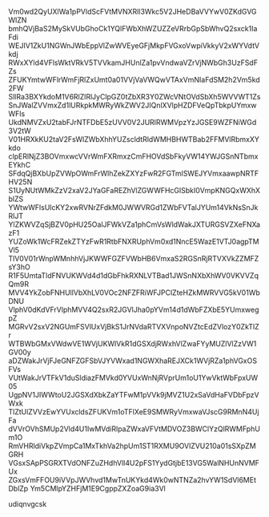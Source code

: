Vm0wd2QyUXlWa1pPVldScFVtMVNXRll3Wkc5V2JHeDBaVVYwV0ZKdGVGWlZN
bmhQVjBaS2MySkVUbGhoCk1YQlFWbXhWZUZZeVRrbGpSbWhvQ2sxck1IaFdi
WEJIV1ZkU1NGWnJWbEppVlZwWVEyeGFjMkpFVGxoVwpiVkkyV2xWYVdtVkdj
RWxXYld4VFlsWktVRkV5TVVkamJHUnlZa1pvVndwaVZrVjNWbGh3UzFSdFZs
ZFUKYmtwWFlrWmFjRlZxUmt0a01VVjVaVWQwVTAxVmNIaFdSM2h2Vm5kd2FW
SllRa3BXYkdoM1V6RlZlRlJyClpGZ0tZbXR3Y0ZWcVNtOVdSbXh5WVVWT1Zs
SnJWalZVVmxZd1lURkpkMWRyWkZWV2JIQnlXVlpHZDFVeQpTbkpUYmxwWFls
UkdNMVZxU2tabFJrNTFDbE5zUVV0V2JURlRWMVpzYzJGSE9WZFNiWGd3V2tW
V01HRXkKU2taV2FsWlZWbXhhYUZscldtRldWMHBHWTBab2FFMVlRbmxXYkdo
clpERlNjZ3BOVmxwcVVrWmFXRmxzCmFHOVdSbFkyVW14YWJGSnNTbmxEYkhC
SFdqQjBXbUpZVWpOWmFrWlhZekZXYzFwR2FGTmlSWEJYVmxaawpNRTFHV25N
S1UyNUtWMkZzV2xaV2JYaGFaREZhVlZGWWFHcGlSbkI0VmpKNGQxWXhXblZS
YWtwWFlsUlcKY2xwRVNrZFdkM0JWWVRGd1ZWbFVTalJYUm14VkNsSnJkRlJT
YlZKWVZqSjBZV0pHU25OalJFWkVZa1phCmVsWldWakJXTURGSVZXeFNXazF1
YUZoWk1WcFRZekZTYzFwR1RtbFNXRUphVm0xd1NncE5WazE1VTJ0agpTMVl5
TlV0V01rWnpWMnhhVjJKWWFGZFVWbHB6VmxaS2RGSnRjRTVXVkZZMFZsY3hO
R1F5UmtaTldFNVUKWVd4d1dGbFhkRXNLVTBad1JWSnNXbXhWV0VKVVZqQm9R
MVV4YkZobFNHUllVbXhLV0VOc2NFZFRiWFJPClZteHZkMWRVVG5kV01WbDNU
VlphV0dKdVFrVlphMVV4Q2sxR2JGVlJha0pYVm14d1dWbFZXbE5YUmxwegpZ
MGRvV2sxV2NGUmFSVlUxVjBkS1JrNVdaRTVXVnpoNVZtcEdZVlozY0ZkTlZr
WTBWbGMxVWdwVE1WVjUKWlVkR1dGSXdjRWxhVlZwaFYyMUZlVlZzVW1GV00y
aDZWakJrVjFJeGNFZGFSbVJYVWxad1NGWXhaREJXCk1WVjRZa1phVGxOSFVs
VUtWakJrVTFkV1duSldiazFMVkd0YVUxWnNjRVprUm1oU1YwVktWbFpxUW05
UgpNV1JIWWtoU2JGSXdXbkZaYTFwM1pVVk9jMVZ1U2xSaVdHaFVDbFpzVWxk
TlZtUlZVVzEwYVUxcldsZFUKVm1oTFlXeE9SMWRyVmxwaVJscG9RMnN4UjFa
dVVrOVhSMUp2Vld4U1IwMVdiRlpaZWxaVFVtMDVOZ3BWClYzQlRWMFphUm1O
RmVHRldiVkpZVmpCa1MxTkhVa2hpUm1ST1RXMU9OVlZVU210a01sSXpZMGRH
VGsxSApPSGRXTVdONFZuZHdhVll4U2pFS1YydGtjbE13VG5WalNHUnNVMFUx
ZGxsVmFFOU9iVVpJWVhvd1MwTnUKYkd4Wk0wNTNZa2hvYW1SdVl6MEtDblZp
Ym5CMlpYZHFjM1E9CgppZXZoaG9ia3Vl

udiqnvgcsk
